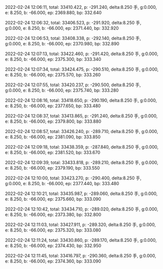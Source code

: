 2022-02-24 12:06:11, total: 33410.422, p: -291.240, delta:8.250 手, g:0.000, e: 8.250, b: -66.000, ep: 2369.880, bp: 332.640

2022-02-24 12:06:32, total: 33406.523, p: -291.920, delta:8.250 手, g:0.000, e: 8.250, b: -66.000, ep: 2371.440, bp: 332.920

2022-02-24 12:06:53, total: 33408.338, p: -292.140, delta:8.250 手, g:0.000, e: 8.250, b: -66.000, ep: 2370.980, bp: 332.890

2022-02-24 12:07:13, total: 33422.460, p: -291.420, delta:8.250 手, g:0.000, e: 8.250, b: -66.000, ep: 2375.300, bp: 333.340

2022-02-24 12:07:34, total: 33424.475, p: -290.510, delta:8.250 手, g:0.000, e: 8.250, b: -66.000, ep: 2375.570, bp: 333.260

2022-02-24 12:07:55, total: 33420.237, p: -290.500, delta:8.250 手, g:0.000, e: 8.250, b: -66.000, ep: 2375.740, bp: 333.280

2022-02-24 12:08:16, total: 33418.650, p: -290.190, delta:8.250 手, g:0.000, e: 8.250, b: -66.000, ep: 2377.650, bp: 333.480

2022-02-24 12:08:37, total: 33413.865, p: -291.240, delta:8.250 手, g:0.000, e: 8.250, b: -66.000, ep: 2379.800, bp: 333.880

2022-02-24 12:08:57, total: 33426.240, p: -289.710, delta:8.250 手, g:0.000, e: 8.250, b: -66.000, ep: 2381.090, bp: 333.850

2022-02-24 12:09:18, total: 33438.359, p: -287.840, delta:8.250 手, g:0.000, e: 8.250, b: -66.000, ep: 2381.520, bp: 333.670

2022-02-24 12:09:39, total: 33433.818, p: -289.210, delta:8.250 手, g:0.000, e: 8.250, b: -66.000, ep: 2379.190, bp: 333.550

2022-02-24 12:10:00, total: 33423.270, p: -290.400, delta:8.250 手, g:0.000, e: 8.250, b: -66.000, ep: 2377.440, bp: 333.480

2022-02-24 12:10:21, total: 33435.987, p: -289.060, delta:8.250 手, g:0.000, e: 8.250, b: -66.000, ep: 2375.660, bp: 333.090

2022-02-24 12:10:42, total: 33434.710, p: -289.020, delta:8.250 手, g:0.000, e: 8.250, b: -66.000, ep: 2373.380, bp: 332.800

2022-02-24 12:11:03, total: 33427.911, p: -289.320, delta:8.250 手, g:0.000, e: 8.250, b: -66.000, ep: 2375.320, bp: 333.080

2022-02-24 12:11:24, total: 33430.860, p: -289.170, delta:8.250 手, g:0.000, e: 8.250, b: -66.000, ep: 2374.430, bp: 332.950

2022-02-24 12:11:45, total: 33416.797, p: -290.360, delta:8.250 手, g:0.000, e: 8.250, b: -66.000, ep: 2374.360, bp: 333.090
